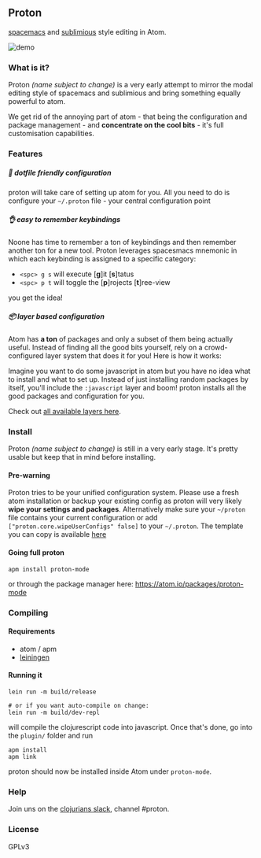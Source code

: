## Proton

[spacemacs][1] and [sublimious][2] style editing in Atom.

![demo][3]

### What is it?

Proton *(name subject to change)* is a very early attempt to mirror the modal editing style of spacemacs and sublimious and bring something equally powerful to atom.

We get rid of the annoying part of atom - that being the configuration and package management - and __concentrate on the cool bits__ - it's full customisation capabilities.

### Features
##### :handbag: dotfile friendly configuration
proton will take care of setting up atom for you. All you need to do is configure your `~/.proton` file - your central configuration point

##### :ok_hand: easy to remember keybindings

Noone has time to remember a ton of keybindings and then remember another ton for a new tool. Proton leverages spacesmacs mnemonic in which each keybinding is assigned to a specific category:

- `<spc> g s` will execute [__g__]it [__s__]tatus
- `<spc> p t` will toggle the [__p__]rojects [__t__]ree-view

you get the idea!

##### :package: layer based configuration
Atom has __a ton__ of packages and only a subset of them being actually useful. Instead of finding all the good bits yourself, rely on a crowd-configured layer system that does it for you! Here is how it works:

Imagine you want to do some javascript in atom but you have no idea what to install and what to set up. Instead of just installing random packages by itself, you'll include the `:javascript` layer and boom! proton installs all the good packages and configuration for you.

Check out [all available layers here][4].

### Install

Proton *(name subject to change)* is still in a very early stage. It's pretty usable but keep that in mind before installing.

#### Pre-warning
Proton tries to be your unified configuration system. Please use a fresh atom installation or backup your existing config as proton will very likely __wipe your settings and packages__. Alternatively make sure your `~/proton` file contains your current configuration or add `["proton.core.wipeUserConfigs" false]` to your `~/.proton`. The template you can copy is available [here](https://github.com/dvcrn/proton/blob/master/plugin/templates/proton.edn)

#### Going full proton

```
apm install proton-mode
```

or through the package manager here: https://atom.io/packages/proton-mode

### Compiling

#### Requirements
- atom / apm
- [leiningen](http://leiningen.org/)

#### Running it

```
lein run -m build/release

# or if you want auto-compile on change:
lein run -m build/dev-repl
```
will compile the clojurescript code into javascript. Once that's done, go into the `plugin/` folder and run

```
apm install
apm link
```

proton should now be installed inside Atom under `proton-mode`.

### Help

Join uns on the [clojurians slack](http://clojurians.net), channel #proton.

### License

GPLv3

[1]: https://github.com/syl20bnr/spacemacs/
[2]: https://github.com/dvcrn/sublimious
[3]: https://raw.githubusercontent.com/dvcrn/proton/master/plugin/resources/showcase.gif
[4]: https://github.com/dvcrn/proton/tree/master/src/cljs/proton/layers
